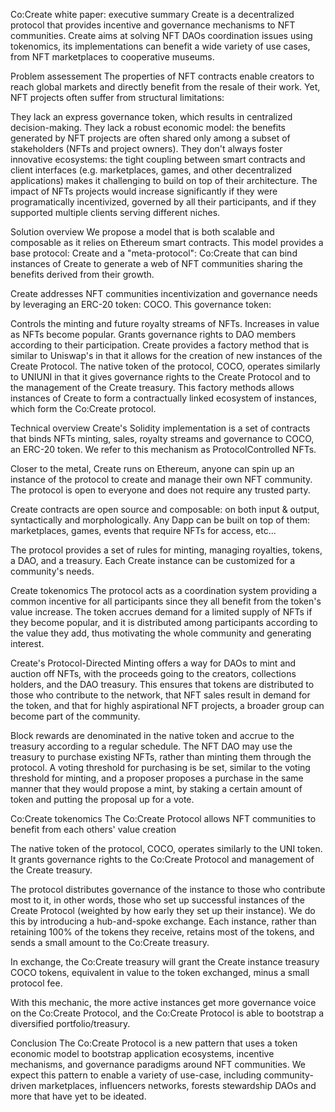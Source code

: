 Co:Create white paper: executive summary
Create is a decentralized protocol that provides incentive and governance mechanisms to NFT communities. Create aims at solving NFT DAOs coordination issues using tokenomics, its implementations can benefit a wide variety of use cases, from NFT marketplaces to cooperative museums.

Problem assessement
The properties of NFT contracts enable creators to reach global markets and directly benefit from the resale of their work. Yet, NFT projects often suffer from structural limitations:

They lack an express governance token, which results in centralized decision-making.
They lack a robust economic model: the benefits generated by NFT projects are often shared only among a subset of stakeholders (NFTs and project owners).
They don't always foster innovative ecosystems: the tight coupling between smart contracts and client interfaces (e.g. marketplaces, games, and other decentralized applications) makes it challenging to build on top of their architecture.
The impact of NFTs projects would increase significantly if they were programatically incentivized, governed by all their participants, and if they supported multiple clients serving different niches.

Solution overview
We propose a model that is both scalable and composable as it relies on Ethereum smart contracts. This model provides a base protocol: Create and a "meta-protocol": Co:Create that can bind instances of Create to generate a web of NFT communities sharing the benefits derived from their growth.

Create addresses NFT communities incentivization and governance needs by leveraging an ERC-20 token: COCO. This governance token:

Controls the minting and future royalty streams of NFTs.
Increases in value as NFTs become popular.
Grants governance rights to DAO members according to their participation.
Create provides a factory method that is similar to Uniswap's in that it allows for the creation of new instances of the Create Protocol. The native token of the protocol, COCO, operates similarly to UNIUNI in that it gives governance rights to the Create Protocol and to the management of the Create treasury. This factory methods allows instances of Create to form a contractually linked ecosystem of instances, which form the Co:Create protocol.

Technical overview
Create's Solidity implementation is a set of contracts that binds NFTs minting, sales, royalty streams and governance to COCO, an ERC-20 token. We refer to this mechanism as ProtocolControlled NFTs.

Closer to the metal, Create runs on Ethereum, anyone can spin up an instance of the protocol to create and manage their own NFT community. The protocol is open to everyone and does not require any trusted party.

Create contracts are open source and composable: on both input & output, syntactically and morphologically. Any Dapp can be built on top of them: marketplaces, games, events that require NFTs for access, etc...

The protocol provides a set of rules for minting, managing royalties, tokens, a DAO, and a treasury. Each Create instance can be customized for a community's needs.

Create tokenomics
The protocol acts as a coordination system providing a common incentive for all participants since they all benefit from the token's value increase. The token accrues demand for a limited supply of NFTs if they become popular, and it is distributed among participants according to the value they add, thus motivating the whole community and generating interest.

Create's Protocol-Directed Minting offers a way for DAOs to mint and auction off NFTs, with the proceeds going to the creators, collections holders, and the DAO treasury. This ensures that tokens are distributed to those who contribute to the network, that NFT sales result in demand for the token, and that for highly aspirational NFT projects, a broader group can become part of the community.

Block rewards are denominated in the native token and accrue to the treasury according to a regular schedule. The NFT DAO may use the treasury to purchase existing NFTs, rather than minting them through the protocol. A voting threshold for purchasing is be set, similar to the voting threshold for minting, and a proposer proposes a purchase in the same manner that they would propose a mint, by staking a certain amount of token and putting the proposal up for a vote.

Co:Create tokenomics
The Co:Create Protocol allows NFT communities to benefit from each others' value creation

The native token of the protocol, COCO, operates similarly to the UNI token. It grants governance rights to the Co:Create Protocol and management of the Create treasury.

The protocol distributes governance of the instance to those who contribute most to it, in other words, those who set up successful instances of the Create Protocol (weighted by how early they set up their instance). We do this by introducing a hub-and-spoke exchange. Each instance, rather than retaining 100% of the tokens they receive, retains most of the tokens, and sends a small amount to the Co:Create treasury.

In exchange, the Co:Create treasury will grant the Create instance treasury COCO tokens, equivalent in value to the token exchanged, minus a small protocol fee.

With this mechanic, the more active instances get more governance voice on the Co:Create Protocol, and the Co:Create Protocol is able to bootstrap a diversified portfolio/treasury.

Conclusion
The Co:Create Protocol is a new pattern that uses a token economic model to bootstrap application ecosystems, incentive mechanisms, and governance paradigms around NFT communities. We expect this pattern to enable a variety of use-case, including community-driven marketplaces, influencers networks, forests stewardship DAOs and more that have yet to be ideated.
